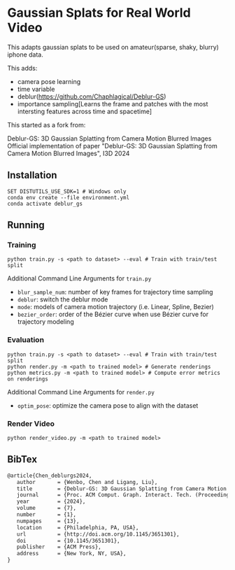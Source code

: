 # Gaussian Splats for Real World Video

This adapts gaussian splats to be used on amateur(sparse, shaky, blurry) iphone data.


This adds:
- camera pose learning
- time variable
- deblur(https://github.com/Chaphlagical/Deblur-GS)
- importance sampling[Learns the frame and patches with the most intersting features across time and spacetime]

This started as a fork from:

Deblur-GS: 3D Gaussian Splatting from Camera Motion Blurred Images
Official  implementation of paper "Deblur-GS: 3D Gaussian Splatting from Camera Motion Blurred Images", I3D 2024

## Installation

```shell
SET DISTUTILS_USE_SDK=1 # Windows only
conda env create --file environment.yml
conda activate deblur_gs
```

## Running

### Training

```shell
python train.py -s <path to dataset> --eval # Train with train/test split
```

Additional Command Line Arguments for `train.py`

* `blur_sample_num`: number of key frames for trajectory time sampling
* `deblur`: switch the deblur mode
* `mode`: models of camera motion trajectory (i.e. Linear, Spline, Bezier)
* `bezier_order`: order of the Bézier curve when use Bézier curve for trajectory modeling

### Evaluation

```shell
python train.py -s <path to dataset> --eval # Train with train/test split
python render.py -m <path to trained model> # Generate renderings
python metrics.py -m <path to trained model> # Compute error metrics on renderings
```

Additional Command Line Arguments for `render.py`

* `optim_pose`: optimize the camera pose to align with the dataset

### Render Video

```shell
python render_video.py -m <path to trained model>
```

## BibTex

```latex
@article{Chen_deblurgs2024,
   author       = {Wenbo, Chen and Ligang, Liu},
   title        = {Deblur-GS: 3D Gaussian Splatting from Camera Motion Blurred Images},
   journal      = {Proc. ACM Comput. Graph. Interact. Tech. (Proceedings of I3D 2024)},
   year         = {2024},
   volume       = {7},
   number       = {1},
   numpages     = {13},
   location     = {Philadelphia, PA, USA},
   url          = {http://doi.acm.org/10.1145/3651301},
   doi          = {10.1145/3651301},
   publisher    = {ACM Press},
   address      = {New York, NY, USA},
}
```
